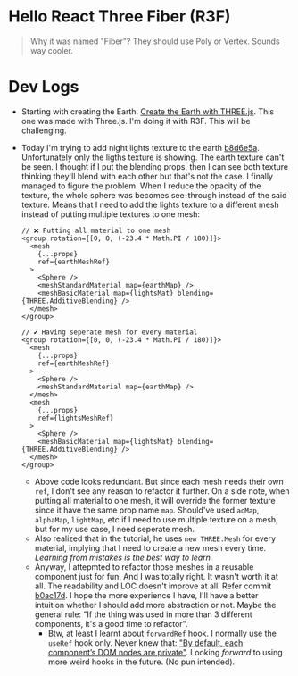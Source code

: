 # Hello React Three Fiber (R3F)

> Why it was named "Fiber"? They should use Poly or Vertex. Sounds way cooler.

# Dev Logs
- Starting with creating the Earth. [Create the Earth with THREE.js](https://www.youtube.com/watch?v=FntV9iEJ0tU). This one was made with Three.js. I'm doing it with R3F. This will be challenging.

- Today I'm trying to add night lights texture to the earth [b8d6e5a](b8d6e5add8c3b2f744b8083496318cdd926b3c58). Unfortunately only the ligths texture is showing. The earth texture can't be seen. I thought if I put the blending props, then I can see both texture thinking they'll blend with each other but that's not the case. I finally managed to figure the problem. When I reduce the opacity of the texture, the whole sphere was becomes see-through instead of the said texture. Means that I need to add the lights texture to a different mesh instead of putting multiple textures to one mesh:
    ```
    // ❌ Putting all material to one mesh
    <group rotation={[0, 0, (-23.4 * Math.PI / 180)]}>
      <mesh
        {...props}
        ref={earthMeshRef}
      >
        <Sphere />
        <meshStandardMaterial map={earthMap} />
        <meshBasicMaterial map={lightsMat} blending={THREE.AdditiveBlending} />
      </mesh>
    </group>

    // ✔️ Having seperate mesh for every material
    <group rotation={[0, 0, (-23.4 * Math.PI / 180)]}>
      <mesh
        {...props}
        ref={earthMeshRef}
      >
        <Sphere />
        <meshStandardMaterial map={earthMap} />
      </mesh>
      <mesh
        {...props}
        ref={lightsMeshRef}
      >
        <Sphere />
        <meshBasicMaterial map={lightsMat} blending={THREE.AdditiveBlending} />
      </mesh>
    </group>
    ```
    - Above code looks redundant. But since each mesh needs their own `ref`, I don't see any reason to refactor it further. On a side note, when putting all material to one mesh, it will override the former texture since it have the same prop name `map`. Should've used `aoMap`, `alphaMap`, `lightMap`, etc if I need to use multiple texture on a mesh, but for my use case, I need seperate mesh.
    - Also realized that in the tutorial, he uses `new THREE.Mesh` for every material, implying that I need to create a new mesh every time. _Learning from mistakes is the best way to learn._
    - Anyway, I attepmted to refactor those meshes in a reusable component just for fun. And I was totally right. It wasn't worth it at all. The readability and LOC doesn't improve at all. Refer commit [b0ac17d](b0ac17dca9ebbf7df0e0c37de36950e4329a4818). I hope the more experience I have, I'll have a better intuition whether I should add more abstraction or not. Maybe the general rule: "If the thing was used in more than 3 different components, it's a good time to refactor".
        - Btw, at least I learnt about `forwardRef` hook. I normally use the `useRef` hook only. Never knew that: ["By default, each component’s DOM nodes are private"](https://react.dev/reference/react/forwardRef#exposing-a-dom-node-to-the-parent-component). Looking _forward_ to using more weird hooks in the future. (No pun intended).
